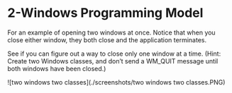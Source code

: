 # 2-Windows Programming Model
For an example of opening two windows at once. Notice that when you close either window, they both close and the application
terminates. 

See if you can figure out a way to close only one window at a time. (Hint: Create two Windows classes, and don’t send a WM_QUIT message until both windows
have been closed.)

![two windows two classes](./screenshots/two windows two classes.PNG)

